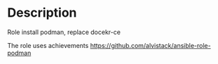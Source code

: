 # Description
Role install podman, replace docekr-ce

The role uses achievements  https://github.com/alvistack/ansible-role-podman